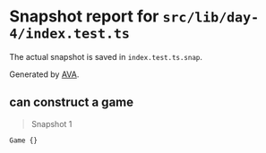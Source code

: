 # Snapshot report for `src/lib/day-4/index.test.ts`

The actual snapshot is saved in `index.test.ts.snap`.

Generated by [AVA](https://avajs.dev).

## can construct a game

> Snapshot 1

    Game {}
